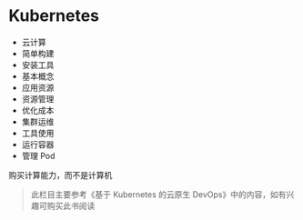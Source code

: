# Kubernetes

- 云计算
- 简单构建
- 安装工具
- 基本概念
- 应用资源
- 资源管理
- 优化成本
- 集群运维
- 工具使用
- 运行容器
- 管理 Pod

购买计算能力，而不是计算机

> 此栏目主要参考《基于 Kubernetes 的云原生 DevOps》中的内容，如有兴趣可购买此书阅读